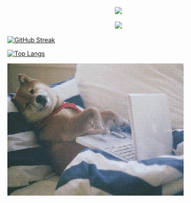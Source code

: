 
<p align="center">
  <a href="https://github.com/DenverCoder1/readme-typing-svg">
    <img src="https://readme-typing-svg.demolab.com/?lines=Klejdi%20Kristo&font=Fira%20Code&center=true&width=440&height=45&color=f75c7e&vCenter=true&size=22" /></a>
</p>


<p align="center">
  <a href="https://github.com/DenverCoder1/readme-typing-svg">
    <img src="https://readme-typing-svg.demolab.com/?lines=Klejdi%20Kristo;FullStack%20Developer;Always%20learning%20new%20skills&center=true&width=440&height=45&color=f75c7e&vCenter=true&pause=1000&size=22" /></a>
</p>



[![GitHub Streak](http://github-readme-streak-stats.herokuapp.com?user=klejdi94&hide_border=true&background=FF2D2D00&sideLabels=70A3F6&currStreakNum=70A3F6&sideNums=70A3F6&dates=70A3F6&stroke=DD272700)](https://git.io/streak-stats)

[![Top Langs](https://github-readme-stats.vercel.app/api/top-langs/?username=klejdi94&hide_border=true&bg_color=00000000&text_color=3498db&theme=tokyonight&layout=compact&exclude_repo=OS161_Labs&langs_count=10&hide=Gnuplot,QMake,CMake)](https://github.com/anuraghazra/github-readme-stats)


![](https://github.com/klejdi94/klejdi94/blob/master/giphy-dog.gif)

